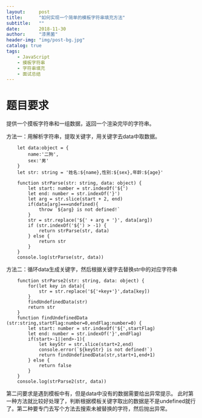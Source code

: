 ```yaml
---
layout:     post
title:      "如何实现一个简单的模板字符串填充方法"
subtitle:   ""
date:       2018-11-30
author:     "漆黑菌"
header-img: "img/post-bg.jpg"
catalog: true
tags:
    - JavaScript
    - 摸板字符串
    - 字符串填充
    - 面试总结
---
```


# 题目要求
提供一个摸板字符串和一组数据，返回一个渲染完毕的字符串。

方法一：用解析字符串，提取关键字，用关键字去data中取数据。
```
    let data:object = {
        name:'二狗',
        sex:'男'
    }
    let str: string = '姓名:${name},性别:${sex},年龄:${age}'
    
    function strParse(str: string, data: object) {
        let start: number = str.indexOf('${')
        let end: number = str.indexOf('}')
        let arg = str.slice(start + 2, end)
        if(data[arg]===undefined){
            throw `${arg} is not defined!`
        }
        str = str.replace('${' + arg + '}', data[arg])
        if (str.indexOf('${') > -1) {
            return strParse(str, data)
        } else {
            return str
        }
    }
    console.log(strParse(str, data))
```

方法二：循环data生成关键字，然后根据关键字去替换str中的对应字符串
```
    function strParse2(str: string, data: object) {
        for(let key in data){
            str = str.replace('${'+key+'}',data[key])
        }
        findUndefinedData(str)
        return str
    }
    function findUndefinedData (str:string,startFlag:number=0,endFlag:number=0) {
        let start: number = str.indexOf('${',startFlag)
        let end: number = str.indexOf('}',endFlag)
        if(start>-1||end>-1){
            let keyStr = str.slice(start+2,end)
            console.error(`${keyStr} is not defined!`)
            return findUndefinedData(str,start+1,end+1)
        } else {
            return false
        }
    }
    console.log(strParse2(str, data))
```

第二问要求是遇到模板中有，但是data中没有的数据需要给出异常提示。
此时第一种方法就比较好处理了，判断根据模板关键字取出的数据是不是undefined就行了。第二种要专门去写个方法去搜索未被替换的字符，然后抛出异常。